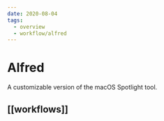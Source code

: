 ```yaml
---
date: 2020-08-04
tags:
  - overview
  - workflow/alfred
---
```


# Alfred

A customizable version of the macOS Spotlight tool.

## [[workflows]]
